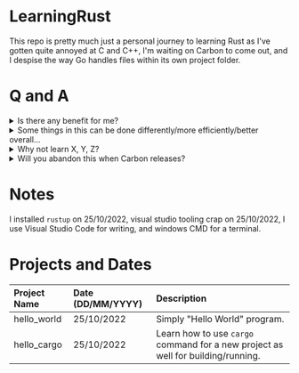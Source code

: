 # LearningRust
This repo is pretty much just a personal journey to learning Rust as I've gotten quite annoyed at C and C++, I'm waiting on Carbon to come out, and I despise the way Go handles files within its own project folder.

# Q and A
<details>
	<summary>Is there any benefit for me?</summary>

Probably not, this is a personal repo of learning Rust so I don't expect anyone else to learn something from this.
</details>
<details>
	<summary>Some things in this can be done differently/more efficiently/better overall...</summary>

Well duh. I'm still fucking learning. You're more than welcome to add an issue ticket but please keep it professional.
</details>
<details>
	<summary>Why not learn X, Y, Z?</summary>

I wanna learn Rust to get it on my personal record of languages that I know and can help others with. Plus, your X, Y, or Z isn't good enough for me.
</details>
<details>
	<summary>Will you abandon this when Carbon releases?</summary>

More than likely. But until then, I'm reading from the 2018 version of The Rust Programming Language book, so if you own that or know where to find a copy, feel free to follow along.
</details>

# Notes
I installed `rustup` on 25/10/2022, visual studio tooling crap on 25/10/2022, I use Visual Studio Code for writing, and windows CMD for a terminal.

# Projects and Dates
| Project Name | Date (DD/MM/YYYY) | Description                                                                      |
| :---         | :---              | :---                                                                             |
| hello_world  | 25/10/2022        | Simply "Hello World" program.                                                    |
| hello_cargo  | 25/10/2022        | Learn how to use `cargo` command for a new project as well for building/running. |
